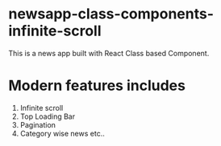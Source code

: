 # newsapp-class-components-infinite-scroll

This is a news app built with React Class based Component.

# Modern features includes
1) Infinite scroll
2) Top Loading Bar
3) Pagination
4) Category wise news etc..
